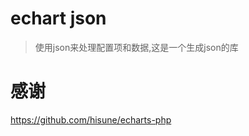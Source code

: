 # echart json

> 使用json来处理配置项和数据,这是一个生成json的库
















# 感谢

https://github.com/hisune/echarts-php
